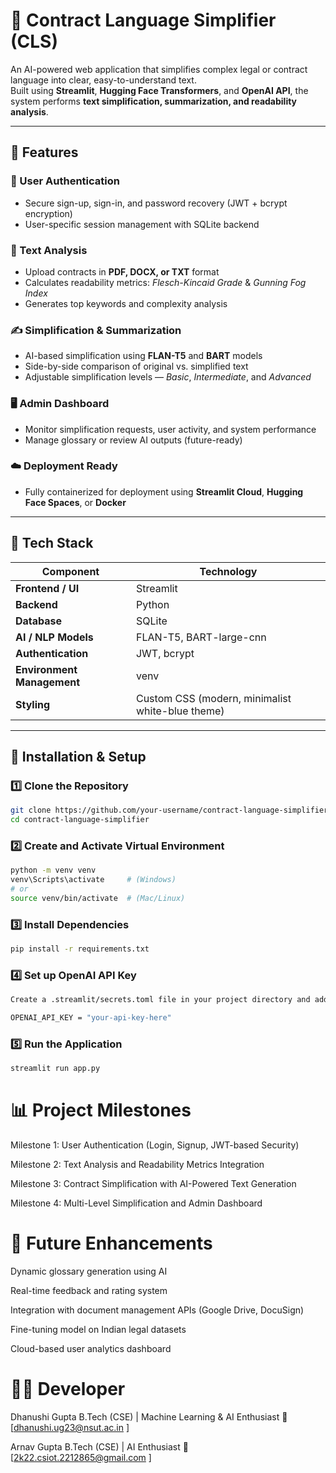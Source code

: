 # 📄 Contract Language Simplifier (CLS)

An AI-powered web application that simplifies complex legal or contract language into clear, easy-to-understand text.  
Built using **Streamlit**, **Hugging Face Transformers**, and **OpenAI API**, the system performs **text simplification, summarization, and readability analysis**.

---

## 🚀 Features

### 🔐 User Authentication
- Secure sign-up, sign-in, and password recovery (JWT + bcrypt encryption)
- User-specific session management with SQLite backend

### 🧠 Text Analysis
- Upload contracts in **PDF, DOCX, or TXT** format
- Calculates readability metrics: *Flesch-Kincaid Grade* & *Gunning Fog Index*
- Generates top keywords and complexity analysis

### ✍️ Simplification & Summarization
- AI-based simplification using **FLAN-T5** and **BART** models
- Side-by-side comparison of original vs. simplified text
- Adjustable simplification levels — *Basic*, *Intermediate*, and *Advanced*

### 🖥️ Admin Dashboard
- Monitor simplification requests, user activity, and system performance
- Manage glossary or review AI outputs (future-ready)

### ☁️ Deployment Ready
- Fully containerized for deployment using **Streamlit Cloud**, **Hugging Face Spaces**, or **Docker**

---

## 🧩 Tech Stack

| Component | Technology |
|------------|-------------|
| **Frontend / UI** | Streamlit |
| **Backend** | Python |
| **Database** | SQLite |
| **AI / NLP Models** | FLAN-T5, BART-large-cnn |
| **Authentication** | JWT, bcrypt |
| **Environment Management** | venv |
| **Styling** | Custom CSS (modern, minimalist white-blue theme) |

---

## 🧰 Installation & Setup

### 1️⃣ Clone the Repository
```bash
git clone https://github.com/your-username/contract-language-simplifier.git
cd contract-language-simplifier
```
### 2️⃣ Create and Activate Virtual Environment
```bash
python -m venv venv
venv\Scripts\activate     # (Windows)
# or
source venv/bin/activate  # (Mac/Linux)

```
### 3️⃣ Install Dependencies
```bash 
pip install -r requirements.txt

```
### 4️⃣ Set up OpenAI API Key
```bash 
Create a .streamlit/secrets.toml file in your project directory and add the following:

OPENAI_API_KEY = "your-api-key-here"
```
### 5️⃣ Run the Application
```bash 
streamlit run app.py

```
# 📊 Project Milestones

Milestone 1: User Authentication (Login, Signup, JWT-based Security)

Milestone 2: Text Analysis and Readability Metrics Integration

Milestone 3: Contract Simplification with AI-Powered Text Generation

Milestone 4: Multi-Level Simplification and Admin Dashboard


# 🔮 Future Enhancements

Dynamic glossary generation using AI

Real-time feedback and rating system

Integration with document management APIs (Google Drive, DocuSign)

Fine-tuning model on Indian legal datasets

Cloud-based user analytics dashboard

# 👩‍💻 Developer

Dhanushi Gupta
B.Tech (CSE) | Machine Learning & AI Enthusiast
📧 [dhanushi.ug23@nsut.ac.in
]

Arnav Gupta
B.Tech (CSE) | AI Enthusiast
📧 [2k22.csiot.2212865@gmail.com
]
